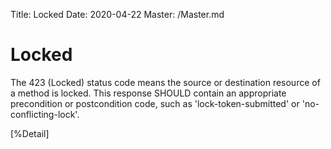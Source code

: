 Title: Locked
Date: 2020-04-22
Master: /Master.md

Locked
=============================

The 423 (Locked) status code means the source or destination resource
of a method is locked.  This response SHOULD contain an appropriate
precondition or postcondition code, such as 'lock-token-submitted' or
'no-conflicting-lock'.

[%Detail]